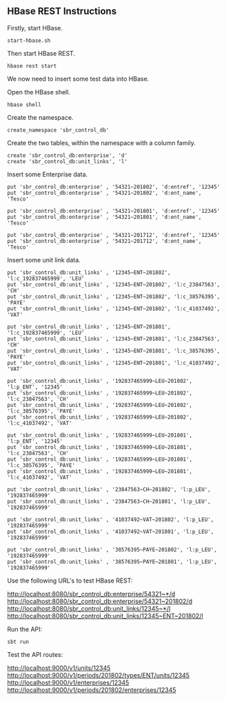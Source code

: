 ## HBase REST Instructions

Firstly, start HBase.

```shell
start-hbase.sh
```

Then start HBase REST.

```shell
hbase rest start
```

We now need to insert some test data into HBase.

Open the HBase shell.

```shell
hbase shell
```

Create the namespace.

```shell
create_namespace 'sbr_control_db'
```

Create the two tables, within the namespace with a column family.

```shell
create 'sbr_control_db:enterprise', 'd'
create 'sbr_control_db:unit_links', 'l'
```

Insert some Enterprise data.

```shell
put 'sbr_control_db:enterprise' , '54321~201802', 'd:entref', '12345'
put 'sbr_control_db:enterprise' , '54321~201802', 'd:ent_name', 'Tesco'

put 'sbr_control_db:enterprise' , '54321~201801', 'd:entref', '12345'
put 'sbr_control_db:enterprise' , '54321~201801', 'd:ent_name', 'Tesco'

put 'sbr_control_db:enterprise' , '54321~201712', 'd:entref', '12345'
put 'sbr_control_db:enterprise' , '54321~201712', 'd:ent_name', 'Tesco'
```

Insert some unit link data.

```shell
put 'sbr_control_db:unit_links' , '12345~ENT~201802', 'l:c_192837465999', 'LEU'
put 'sbr_control_db:unit_links' , '12345~ENT~201802', 'l:c_23847563', 'CH'
put 'sbr_control_db:unit_links' , '12345~ENT~201802', 'l:c_38576395', 'PAYE'
put 'sbr_control_db:unit_links' , '12345~ENT~201802', 'l:c_41037492', 'VAT'

put 'sbr_control_db:unit_links' , '12345~ENT~201801', 'l:c_192837465999', 'LEU'
put 'sbr_control_db:unit_links' , '12345~ENT~201801', 'l:c_23847563', 'CH'
put 'sbr_control_db:unit_links' , '12345~ENT~201801', 'l:c_38576395', 'PAYE'
put 'sbr_control_db:unit_links' , '12345~ENT~201801', 'l:c_41037492', 'VAT'

put 'sbr_control_db:unit_links' , '192837465999~LEU~201802', 'l:p_ENT', '12345'
put 'sbr_control_db:unit_links' , '192837465999~LEU~201802', 'l:c_23847563', 'CH'
put 'sbr_control_db:unit_links' , '192837465999~LEU~201802', 'l:c_38576395', 'PAYE'
put 'sbr_control_db:unit_links' , '192837465999~LEU~201802', 'l:c_41037492', 'VAT'

put 'sbr_control_db:unit_links' , '192837465999~LEU~201801', 'l:p_ENT', '12345'
put 'sbr_control_db:unit_links' , '192837465999~LEU~201801', 'l:c_23847563', 'CH'
put 'sbr_control_db:unit_links' , '192837465999~LEU~201801', 'l:c_38576395', 'PAYE'
put 'sbr_control_db:unit_links' , '192837465999~LEU~201801', 'l:c_41037492', 'VAT'

put 'sbr_control_db:unit_links' , '23847563~CH~201802', 'l:p_LEU', '192837465999'
put 'sbr_control_db:unit_links' , '23847563~CH~201801', 'l:p_LEU', '192837465999'

put 'sbr_control_db:unit_links' , '41037492~VAT~201802', 'l:p_LEU', '192837465999'
put 'sbr_control_db:unit_links' , '41037492~VAT~201801', 'l:p_LEU', '192837465999'

put 'sbr_control_db:unit_links' , '38576395~PAYE~201802', 'l:p_LEU', '192837465999'
put 'sbr_control_db:unit_links' , '38576395~PAYE~201801', 'l:p_LEU', '192837465999'
```

Use the following URL's to test HBase REST:

[http://localhost:8080/sbr_control_db:enterprise/54321~*/d](http://localhost:8080/sbr_control_db:enterprise/54321~*/d)
[http://localhost:8080/sbr_control_db:enterprise/54321~201802/d](http://localhost:8080/sbr_control_db:enterprise/54321~201802/d)
[http://localhost:8080/sbr_control_db:unit_links/12345~*/l](http://localhost:8080/sbr_control_db:unit_links/12345~*/l)
[http://localhost:8080/sbr_control_db:unit_links/12345~ENT~201802/l](http://localhost:8080/sbr_control_db:unit_links/12345~ENT~201802/l)

Run the API:

```shell
sbt run
```

Test the API routes:

[http://localhost:9000/v1/units/12345](http://localhost:9000/v1/units/12345)
[http://localhost:9000/v1/periods/201802/types/ENT/units/12345](http://localhost:9000/v1/periods/201802/types/ENT/units/12345)
[http://localhost:9000/v1/enterprises/12345](http://localhost:9000/v1/enterprises/12345)
[http://localhost:9000/v1/periods/201802/enterprises/12345](http://localhost:9000/v1/periods/201802/enterprises/12345)